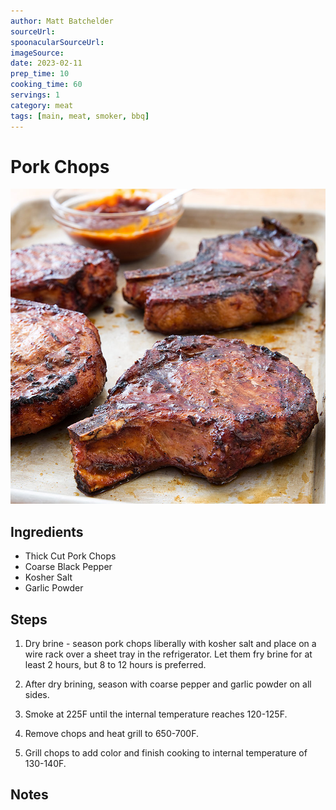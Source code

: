 ```yaml
---
author: Matt Batchelder
sourceUrl: 
spoonacularSourceUrl: 
imageSource:
date: 2023-02-11
prep_time: 10
cooking_time: 60
servings: 1
category: meat
tags: [main, meat, smoker, bbq]
---
```

# Pork Chops

![Image of Pork Chops](../img/pork-chops.jpeg)

## Ingredients
- Thick Cut Pork Chops
- Coarse Black Pepper
- Kosher Salt
- Garlic Powder

## Steps
1. Dry brine - season pork chops liberally with kosher salt and place on a wire rack over a sheet tray in the refrigerator.  Let them fry brine for at least 2 hours, but 8 to 12 hours is preferred.

2. After dry brining, season with coarse pepper and garlic powder on all sides.

3. Smoke at 225F until the internal temperature reaches 120-125F.

4. Remove chops and heat grill to 650-700F.

5. Grill chops to add color and finish cooking to internal temperature of 130-140F.

## Notes